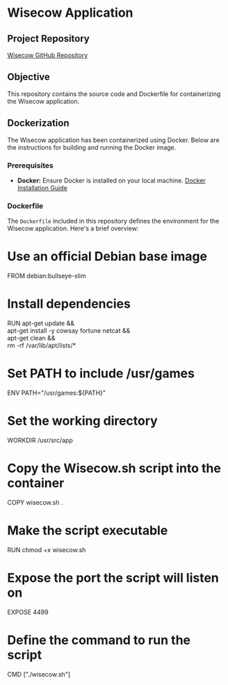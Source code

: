 # Wisecow Application

## Project Repository

[Wisecow GitHub Repository](https://github.com/nyrahul/wisecow)

## Objective

This repository contains the source code and Dockerfile for containerizing the Wisecow application.

## Dockerization

The Wisecow application has been containerized using Docker. Below are the instructions for building and running the Docker image.

### Prerequisites

- **Docker:** Ensure Docker is installed on your local machine. [Docker Installation Guide](https://docs.docker.com/get-docker/)

### Dockerfile

The `Dockerfile` included in this repository defines the environment for the Wisecow application. Here's a brief overview:

# Use an official Debian base image
FROM debian:bullseye-slim

# Install dependencies
RUN apt-get update && \
    apt-get install -y cowsay fortune netcat && \
    apt-get clean && \
    rm -rf /var/lib/apt/lists/*

# Set PATH to include /usr/games
ENV PATH="/usr/games:${PATH}"

# Set the working directory
WORKDIR /usr/src/app

# Copy the Wisecow.sh script into the container
COPY wisecow.sh .

# Make the script executable
RUN chmod +x wisecow.sh

# Expose the port the script will listen on
EXPOSE 4499

# Define the command to run the script
CMD ["./wisecow.sh"]
